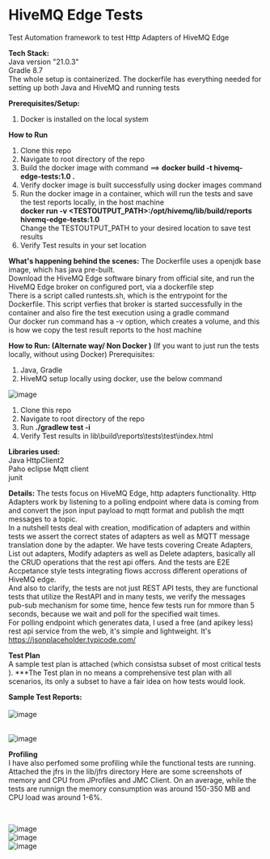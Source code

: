 # HiveMQ Edge Tests
Test Automation framework to test Http Adapters of HiveMQ Edge

**Tech Stack:**</br>
Java version "21.0.3"</br>
Gradle 8.7</br>
The whole setup is containerized. The dockerfile has everything needed for setting up both Java and HiveMQ and running tests </br>

**Prerequisites/Setup:**
1. Docker is installed on the local system </br>

**How to Run** 
1. Clone this repo </br>
2. Navigate to root directory of the repo </br>
3. Build the docker image with command ==> **docker build -t hivemq-edge-tests:1.0 .** </br>
4. Verify docker image is built successfully using docker images command
5. Run the docker image in a container, which will run the tests and save the test reports locally, in the host machine </br>
   **docker run -v <TESTOUTPUT_PATH>:/opt/hivemq/lib/build/reports hivemq-edge-tests:1.0 </br>**
   Change the TESTOUTPUT_PATH to your desired location to save test results
4. Verify Test results in your set location </br>
 
**What's happening behind the scenes:**
The Dockerfile uses a openjdk base image, which has java pre-built. </br>
Download the HiveMQ Edge software binary from official site, and run the HiveMQ Edge broker on configured port, via a dockerfile step</br>
There is a script called runtests.sh, which is the entrypoint for the Dockerfile. This script verfies that broker is started successfully in the container and also fire the test execution using a gradle command </br> 
Our docker run command has a -v option, which creates a volume, and this is how we copy the test result reports to the host machine

**How to Run: (Alternate way/ Non Docker )** 
(If you want to just run the tests locally, without using Docker)
Prerequisites: </br>
1. Java, Gradle</br>
2. HiveMQ setup locally using docker, use the below command </br>

![image](https://github.com/surya818/hivemq-edge-test/assets/7116020/76044981-f450-40c2-9712-24bbe9350f40)</br>

1. Clone this repo </br>
2. Navigate to root directory of the repo </br>
3. Run **./gradlew test -i** </br>
4. Verify Test results in lib\build\reports\tests\test\index.html </br>
 


**Libraries used:**</br>
Java HttpClient2</br>
Paho eclipse Mqtt client</br>
junit </br>

**Details:**
The tests focus on HiveMQ Edge, http adapters functionality. Http Adapters work by listening to a polling endpoint where data is coming from and convert the json input payload to mqtt format and publish the mqtt messages to a topic. </br>
In a nutshell tests deal with creation, modification of adapters and within tests we assert the correct states of adapters as well as MQTT message translation done by the adapter. We have tests covering Create Adapters, List out adapters, Modify adapters as well as Delete adapters, basically all the CRUD operations that the rest api offers. And the tests are E2E Accpetance style tests integrating flows accross different operations of HiveMQ edge.
</br> 
And also to clarify, the tests are not just REST API tests, they are functional tests that utilize the RestAPI and in many tests, we verify the messages pub-sub mechanism for some time, hence few tests run for mmore than 5 seconds, because we wait and poll for the specified wait times. </br>
For polling endpoint which generates data, I used a free (and apikey less) rest api service from the web, it's simple and lightweight. It's https://jsonplaceholder.typicode.com/

**Test Plan** </br>
A sample test plan is attached (which consistsa subset of most critical tests ). 
***The Test plan in no means a comprehensive test plan with all scenarios, its only a subset to have a fair idea on how tests would look.

**Sample Test Reports:** </br>
</br>![image](https://github.com/surya818/HiveMQEdgeTest/assets/7116020/34376cc0-6dc0-4e8c-a16a-afa8f97b65b9)

</br>![image](https://github.com/surya818/HiveMQEdgeTest/assets/7116020/c9dcd9ff-5de7-4c14-973a-570ae1a7f172)


**Profiling** </br>
I have also perfomed some profiling while the functional tests are running. Attached the jfrs in the lib/jfrs directory
Here are some screenshots of memory and CPU from JProfiles and JMC Client. On an average, while the tests are runnign the memory consumption was around 150-350 MB and CPU load was around 1-6%.

</br>

![image](https://github.com/surya818/HiveMQEdgeTest/assets/7116020/4073634a-928c-46ae-86e5-160ad57dc254) </br>
![image](https://github.com/surya818/HiveMQEdgeTest/assets/7116020/6b5de118-542e-4115-b2e5-9e04e1504086) </br>
![image](https://github.com/surya818/HiveMQEdgeTest/assets/7116020/c5ee0def-f299-4233-b4dd-114b3143bed7) </br>



